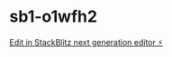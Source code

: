 # sb1-o1wfh2

[Edit in StackBlitz next generation editor ⚡️](https://stackblitz.com/~/github.com/charlyALL/sb1-o1wfh2)